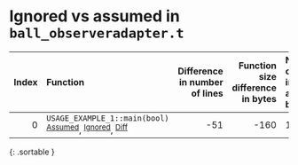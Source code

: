 # Ignored vs assumed in `ball_observeradapter.t`

<script src="../sorttable.js"></script>

|   Index | Function                                                                                                                               |   Difference in number of lines |   Function size difference in bytes | Number of lines in assumed build   | Number of bytes in assumed build   | Number of lines in ignored build   | Number of bytes in ignored build   |
|--------:|:---------------------------------------------------------------------------------------------------------------------------------------|--------------------------------:|------------------------------------:|:-----------------------------------|:-----------------------------------|:-----------------------------------|:-----------------------------------|
|       0 | `USAGE_EXAMPLE_1::main(bool)` <sup>[Assumed](0.assume.s.txt)</sup>, <sup>[Ignored](0.none.s.txt)</sup>, <sup>[Diff](0.diff.html)</sup> |                             -51 |                                -160 | 1,824                              | 4,212,272                          | 1,984                              | 4,212,272                          |
{: .sortable }
